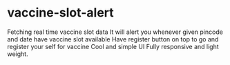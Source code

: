# vaccine-slot-alert
Fetching real time vaccine slot data 
It will alert you whenever given pincode and date have vaccine slot available
Have register button on top to go and register your self for vaccine
Cool and simple UI
Fully responsive and light weight.
